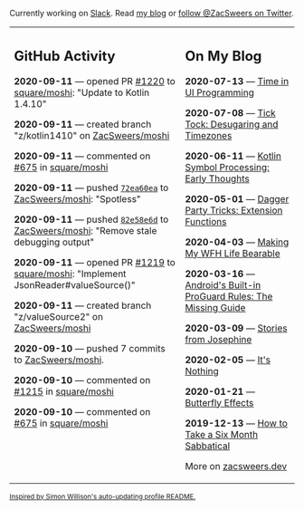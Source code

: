 Currently working on [Slack](https://slack.com/). Read [my blog](https://zacsweers.dev/) or [follow @ZacSweers on Twitter](https://twitter.com/ZacSweers).

<table><tr><td valign="top" width="60%">

## GitHub Activity
<!-- githubActivity starts -->
**2020-09-11** — opened PR [#1220](https://api.github.com/repos/square/moshi/pulls/1220) to [square/moshi](https://api.github.com/repos/square/moshi): "Update to Kotlin 1.4.10"

**2020-09-11** — created branch "z/kotlin1410" on [ZacSweers/moshi](https://api.github.com/repos/ZacSweers/moshi)

**2020-09-11** — commented on [#675](https://github.com/square/moshi/issues/675#issuecomment-690864980) in [square/moshi](https://api.github.com/repos/square/moshi)

**2020-09-11** — pushed [`72ea60ea`](https://github.com/ZacSweers/moshi/commit/72ea60ea268c6514e2469b356c32836079a64113) to [ZacSweers/moshi](https://api.github.com/repos/ZacSweers/moshi): "Spotless"

**2020-09-11** — pushed [`82e58e6d`](https://github.com/ZacSweers/moshi/commit/82e58e6d14f307176755496dbc5588b1e1b21251) to [ZacSweers/moshi](https://api.github.com/repos/ZacSweers/moshi): "Remove stale debugging output"

**2020-09-11** — opened PR [#1219](https://api.github.com/repos/square/moshi/pulls/1219) to [square/moshi](https://api.github.com/repos/square/moshi): "Implement JsonReader#valueSource()"

**2020-09-11** — created branch "z/valueSource2" on [ZacSweers/moshi](https://api.github.com/repos/ZacSweers/moshi)

**2020-09-10** — pushed 7 commits to [ZacSweers/moshi](https://api.github.com/repos/ZacSweers/moshi).

**2020-09-10** — commented on [#1215](https://github.com/square/moshi/issues/1215#issuecomment-690818608) in [square/moshi](https://api.github.com/repos/square/moshi)

**2020-09-10** — commented on [#675](https://github.com/square/moshi/issues/675#issuecomment-690817078) in [square/moshi](https://api.github.com/repos/square/moshi)
<!-- githubActivity ends -->
</td><td valign="top" width="40%">

## On My Blog
<!-- blog starts -->
**2020-07-13** — [Time in UI Programming](https://www.zacsweers.dev/time-in-ui/)

**2020-07-08** — [Tick Tock: Desugaring and Timezones](https://www.zacsweers.dev/ticktock-desugaring-timezones/)

**2020-06-11** — [Kotlin Symbol Processing: Early Thoughts](https://www.zacsweers.dev/kotlin-symbol-processor-early-thoughts/)

**2020-05-01** — [Dagger Party Tricks: Extension Functions](https://www.zacsweers.dev/dagger-party-tricks-extension-functions/)

**2020-04-03** — [Making My WFH Life Bearable](https://www.zacsweers.dev/making-wfh-life-bearable/)

**2020-03-16** — [Android's Built-in ProGuard Rules: The Missing Guide](https://www.zacsweers.dev/android-proguard-rules/)

**2020-03-09** — [Stories from Josephine](https://www.zacsweers.dev/stories-from-josephine/)

**2020-02-05** — [It's Nothing](https://www.zacsweers.dev/its-nothing/)

**2020-01-21** — [Butterfly Effects](https://www.zacsweers.dev/butterfly-effects/)

**2019-12-13** — [How to Take a Six Month Sabbatical](https://www.zacsweers.dev/how-to-take-a-six-month-sabbatical/)
<!-- blog ends -->
More on [zacsweers.dev](https://zacsweers.dev/)
</td></tr></table>

<sub><a href="https://simonwillison.net/2020/Jul/10/self-updating-profile-readme/">Inspired by Simon Willison's auto-updating profile README.</a></sub>